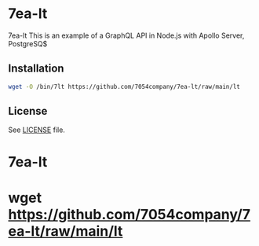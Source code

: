 # 7ea-lt

 7ea-lt
This is an example of a GraphQL API in Node.js with Apollo Server, PostgreSQ$
## Installation
``` sh
wget -O /bin/7lt https://github.com/7054company/7ea-lt/raw/main/lt
```
## License
See [LICENSE](LICENSE) file.











# 7ea-lt
# wget https://github.com/7054company/7ea-lt/raw/main/lt

